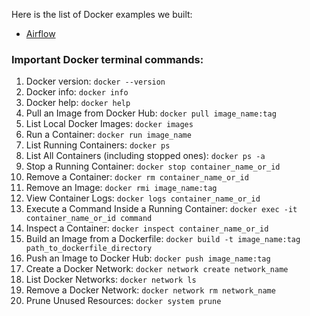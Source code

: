 Here is the list of Docker examples we built:

- [Airflow](/Airflow/)

### Important Docker terminal commands:

1. Docker version: `docker --version`
2. Docker info: `docker info`
3. Docker help: `docker help`
4. Pull an Image from Docker Hub: `docker pull image_name:tag`
5. List Local Docker Images: `docker images`
6. Run a Container: `docker run image_name`
7. List Running Containers: `docker ps`
8. List All Containers (including stopped ones): `docker ps -a`
9. Stop a Running Container: `docker stop container_name_or_id`
10. Remove a Container: `docker rm container_name_or_id`
11. Remove an Image: `docker rmi image_name:tag`
12. View Container Logs: `docker logs container_name_or_id`
13. Execute a Command Inside a Running Container: `docker exec -it container_name_or_id command`
14. Inspect a Container: `docker inspect container_name_or_id`
15. Build an Image from a Dockerfile: `docker build -t image_name:tag path_to_dockerfile_directory`
16. Push an Image to Docker Hub: `docker push image_name:tag`
17. Create a Docker Network: `docker network create network_name`
18. List Docker Networks: `docker network ls`
19. Remove a Docker Network: `docker network rm network_name`
20. Prune Unused Resources: `docker system prune`
